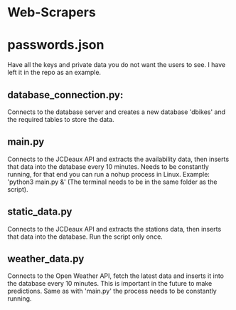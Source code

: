 # Web-Scrapers

# passwords.json
Have all the keys and private data you do not want the users to see. I have left it in the repo as an example.

## database_connection.py: 
Connects to the database server and creates a new database 'dbikes' and the required tables to store the data.

## main.py 
Connects to the JCDeaux API and extracts the availability data, then inserts that data into the database every 10 minutes.
Needs to be constantly running, for that end you can run a nohup process in Linux. Example: 'python3 main.py &' (The terminal needs to be in the same folder as the script).

## static_data.py
Connects to the JCDeaux API and extracts the stations data, then inserts that data into the database.
Run the script only once.

## weather_data.py
Connects to the Open Weather API, fetch the latest data and inserts it into the database every 10 minutes. This is important in the future to make predictions. 
Same as with 'main.py' the process needs to be constantly running.